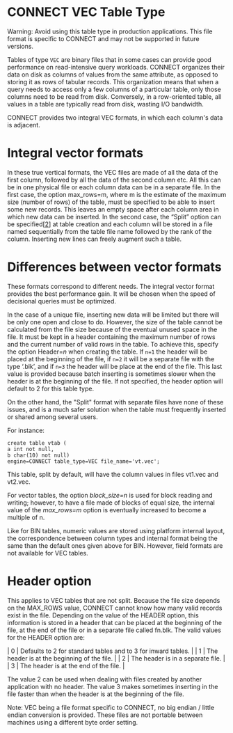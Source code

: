 # CONNECT VEC Table Type

Warning: Avoid using this table type in production applications. This file format is specific to CONNECT and may not be supported in future versions.

Tables of type `VEC` are binary files that in some cases can provide good
performance on read-intensive query workloads. CONNECT organizes their data on
disk as columns of values from the same attribute, as opposed to storing it as
rows of tabular records. This organization means that when a query needs to
access only a few columns of a particular table, only those columns need to be
read from disk. Conversely, in a row-oriented table, all values in a table are
typically read from disk, wasting I/O bandwidth.

CONNECT provides two integral VEC formats, in which each column's data is
adjacent.

#

# Integral vector formats

In these true vertical formats, the VEC files are made of all the data of the first column, followed by all the data of the second column etc. All this can be in one physical file or each column data can be in a separate file. In the first case, the option max_rows=m, where m is the estimate of the maximum size (number of rows) of the table, must be specified to be able to insert some new records. This leaves an empty space after each column area in which new data can be inserted. In the second case, the “Split” option can be specified[[2](#_note-1)] at table creation and each column will be stored in a file named sequentially from the table file name followed by the rank of the column. Inserting new lines can freely augment such a table.

#

# Differences between vector formats

These formats correspond to different needs. The integral vector format
provides the best performance gain. It will be chosen when the speed of
decisional queries must be optimized.

In the case of a unique file, inserting new data will be limited but there will
be only one open and close to do. However, the size of the table cannot be
calculated from the file size because of the eventual unused space in the file.
It must be kept in a header containing the maximum number of rows and the
current number of valid rows in the table. To achieve this, specify the option
Header=*n* when creating the table. If `n=1` the header will be placed at
the beginning of the file, if `n=2` it will be a separate file with the type
‘.blk’, and if `n=3` the header will be place at the end of the file. This
last value is provided because batch inserting is sometimes slower when the
header is at the beginning of the file. If not specified, the header option
will default to 2 for this table type.

On the other hand, the "Split" format with separate files have none of these
issues, and is a much safer solution when the table must frequently inserted or
shared among several users.

For instance:

```
create table vtab (
a int not null,
b char(10) not null)
engine=CONNECT table_type=VEC file_name='vt.vec';
```

This table, split by default, will have the column values in files vt1.vec and vt2.vec.

For vector tables, the option *block_size=n* is used for block reading and writing; however, to have a file made of blocks of equal size, the internal value of the *max_rows=m* option is eventually increased to become a multiple of n.

Like for BIN tables, numeric values are stored using platform internal layout,
the correspondence between column types and internal format being the same than
the default ones given above for BIN. However, field formats are not available
for VEC tables.

#

# Header option

This applies to VEC tables that are not split. Because the file size depends on the
MAX_ROWS value, CONNECT cannot know how many valid records exist in the file.
Depending on the value of the HEADER option, this information is stored in a
header that can be placed at the beginning of the file, at the end of the file
or in a separate file called fn.blk. The valid values for the HEADER option
are:

| 0 | Defaults to 2 for standard tables and to 3 for inward tables. |
| 1 | The header is at the beginning of the file. |
| 2 | The header is in a separate file. |
| 3 | The header is at the end of the file. |

The value 2 can be used when dealing with files created by another application
with no header. The value 3 makes sometimes inserting in the file faster than
when the header is at the beginning of the file.

Note: VEC being a file format specific to CONNECT, no big endian / little endian conversion is provided. These files are not portable between machines using a different byte order setting.